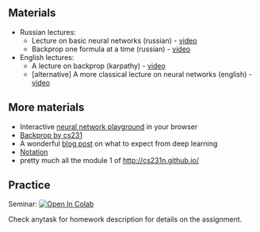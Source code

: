 
## Materials
* Russian lectures:
  * Lecture on basic neural networks (russian) - [video](https://yadi.sk/i/yyHZub6R3Ej5dV)
  * Backprop one formula at a time (russian) - [video](https://yadi.sk/i/0AuHgNsv3EHZhN)
* English lectures:
  * A lecture on backprop (karpathy) - [video](https://www.youtube.com/watch?v=59Hbtz7XgjM)
  * [alternative] A more classical lecture on neural networks (english) - [video](https://www.youtube.com/watch?v=uXt8qF2Zzfo)


## More materials
  - Interactive [neural network playground](http://playground.tensorflow.org/) in your browser
  - [Backprop by cs231](http://cs231n.github.io/optimization-2/)
  - A wonderful [blog post](http://karpathy.github.io/2019/04/25/recipe/) on what to expect from deep learning
  - [Notation](http://cs231n.github.io/neural-networks-1/#nn)
  - pretty much all the module 1 of http://cs231n.github.io/


## Practice

Seminar: [![Open In Colab](https://colab.research.google.com/assets/colab-badge.svg)](https://colab.research.google.com/github/yandexdataschool/Practical_DL/blob/fall19/week01_backprop/backprop.ipynb)

Check anytask for homework description for details on the assignment.


